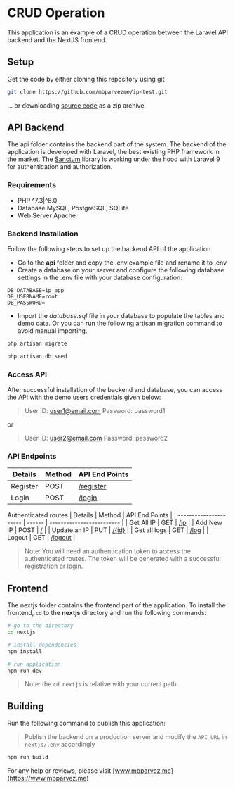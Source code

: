 # CRUD Operation
This application is an example of a CRUD operation between the Laravel API backend and the NextJS frontend.

## Setup
Get the code by either cloning this repository using git
```sh
git clone https://github.com/mbparvezme/ip-test.git
```
... or downloading [source code](https://github.com/mbparvezme/ip-test/archive/refs/heads/master.zip) as a zip archive.

## API Backend
The api folder contains the backend part of the system. The backend of the application is developed with Laravel, the best existing PHP framework in the market. The [Sanctum](https://laravel.com/docs/9.x/sanctum) library is working under the hood with Laravel 9 for authentication and authorization.

### Requirements
- PHP ^7.3|^8.0
- Database MySQL, PostgreSQL, SQLite
- Web Server Apache

### Backend Installation
Follow the following steps to set up the backend API of the application

- Go to the **api** folder and copy the .env.example file and rename it to .env
- Create a database on your server and configure the following database settings in the .env file with your database configuration:
```
DB_DATABASE=ip_app
DB_USERNAME=root
DB_PASSWORD=
```
- Import the *database.sql* file in your database to populate the tables and demo data. Or you can run the following artisan migration command to avoid manual importing.
```sh
php artisan migrate
```

```sh
php artisan db:seed
```
### Access API
After successful installation of the backend and database, you can access the API with the demo users credentials given below:
> User ID: user1@email.com
> Password: password1

or

> User ID: user2@email.com
> Password: password2

### API Endpoints
| Details                | Method | API End Points            |
| ---------------------- | ------ | ------------------------- |
| Register               | POST   | [/register](#)            |
| Login                  | POST   | [/login](#)               |

Authenticated routes
| Details                | Method | API End Points            |
| ---------------------- | ------ | ------------------------- |
| Get All IP             | GET    | [/ip](#)                  |
| Add New IP             | POST   | [/](#)                    |
| Update an IP           | PUT    | [/{id}](#)                |
| Get all logs           | GET    | [/log](#)                 |
| Logout                 | GET    | [/logout](#)              |

> Note: You will need an authentication token to access the authenticated routes. The token will be generated with a successful registration or login.

## Frontend
The nextjs folder contains the frontend part of the application. To install the frontend, `cd` to the **nextjs** directory and run the following commands:
```sh
# go to the directory
cd nextjs

# install dependencies
npm install

# run application
npm run dev
```
> Note: the `cd nextjs` is relative with your current path

## Building

Run the following command to publish this application:
> Publish the backend on a production server and modify the `API_URL` in `nextjs/.env` accordingly

```bash
npm run build
```

For any help or reviews, please visit [www.mbparvez.me](https://www.mbparvez.me)